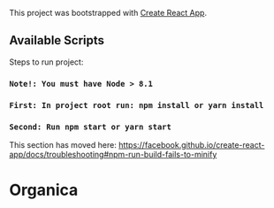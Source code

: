 This project was bootstrapped with [Create React App](https://github.com/facebook/create-react-app).

## Available Scripts

Steps to run project:
### `Note!: You must have Node > 8.1`

### `First: In project root run: npm install or yarn install`

### `Second: Run npm start or yarn start`



This section has moved here: https://facebook.github.io/create-react-app/docs/troubleshooting#npm-run-build-fails-to-minify
# Organica
